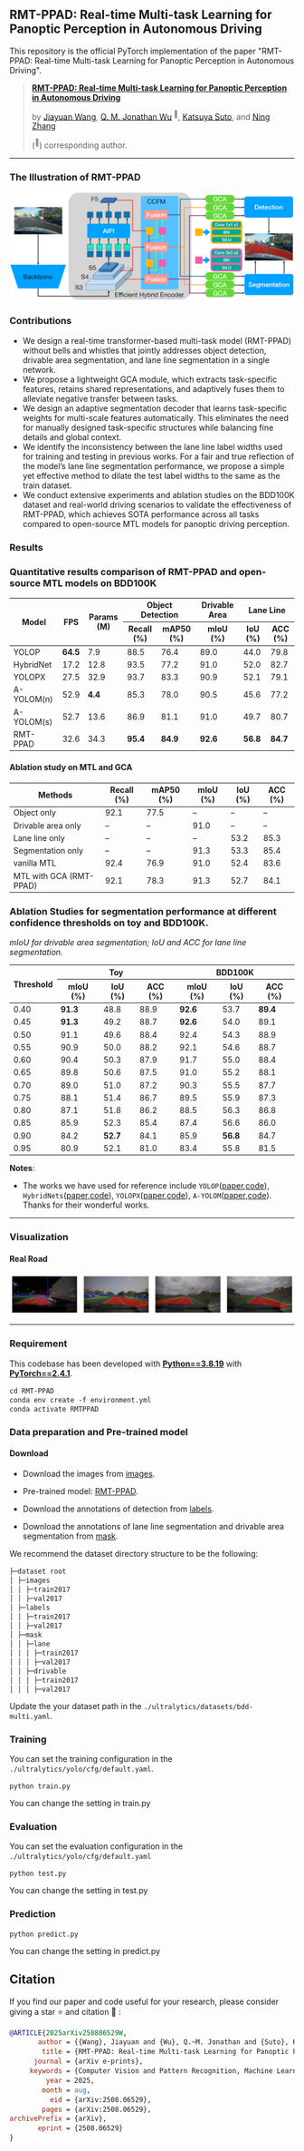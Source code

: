 <div align="left">   


## RMT-PPAD: Real-time Multi-task Learning for Panoptic Perception in Autonomous Driving
This repository is the official PyTorch implementation of the paper "RMT-PPAD: Real-time Multi-task Learning for Panoptic Perception in Autonomous Driving".  

> [**RMT-PPAD: Real-time Multi-task Learning for Panoptic Perception in Autonomous Driving**](https://arxiv.org/abs/2508.06529)
>
> by [Jiayuan Wang](https://scholar.google.ca/citations?user=1z6x5_UAAAAJ&hl=zh-CN&oi=ao), [Q. M. Jonathan Wu](https://scholar.google.com/citations?user=BJSAsE8AAAAJ&hl=zh-CN)<sup> :email:</sup>, [Katsuya Suto](https://scholar.google.com/citations?user=x3oJXHwAAAAJ&hl=ja), and [Ning Zhang](https://scholar.google.ca/citations?hl=zh-CN&user=ZcYihtoAAAAJ)
>
>  (<sup>:email:</sup>) corresponding author.



---

### The Illustration of RMT-PPAD

![RMT-PPAD](pictures/constructure.jpg)

### Contributions

* We design a real-time transformer-based multi-task model (RMT-PPAD) without bells and whistles that jointly addresses object detection, drivable area segmentation, and lane line segmentation in a single network.
* We propose a lightweight GCA module, which extracts task-specific features, retains shared representations, and adaptively fuses them to alleviate negative transfer between tasks.
* We design an adaptive segmentation decoder that learns task-specific weights for multi-scale features automatically. This eliminates the need for manually designed task-specific structures while balancing fine details and global context.
* We identify the inconsistency between the lane line label widths used for training and testing in previous works. For a fair and true reflection of the model’s lane line segmentation performance, we propose a simple yet effective method to dilate the test label widths to the same as the train dataset.
* We conduct extensive experiments and ablation studies on the BDD100K dataset and real-world driving scenarios to validate the effectiveness of RMT-PPAD, which achieves SOTA performance across all tasks compared to open-source MTL models for panoptic driving perception.

### Results

<h3> Quantitative results comparison of RMT-PPAD and open-source MTL models on BDD100K</h3>

<table>
  <thead>
    <tr>
      <th rowspan="2">Model</th>
      <th rowspan="2">FPS</th>
      <th rowspan="2">Params (M)</th>
      <th colspan="2">Object Detection</th>
      <th>Drivable Area</th>
      <th colspan="2">Lane Line</th>
    </tr>
    <tr>
      <th>Recall (%)</th>
      <th>mAP50 (%)</th>
      <th>mIoU (%)</th>
      <th>IoU (%)</th>
      <th>ACC (%)</th>
    </tr>
  </thead>
  <tbody>
    <tr><td>YOLOP</td><td><b>64.5</b></td><td>7.9</td><td>88.5</td><td>76.4</td><td>89.0</td><td>44.0</td><td>79.8</td></tr>
    <tr><td>HybridNet</td><td>17.2</td><td>12.8</td><td>93.5</td><td>77.2</td><td>91.0</td><td>52.0</td><td>82.7</td></tr>
    <tr><td>YOLOPX</td><td>27.5</td><td>32.9</td><td>93.7</td><td>83.3</td><td>90.9</td><td>52.1</td><td>79.1</td></tr>
    <tr><td>A-YOLOM(n)</td><td>52.9</td><td><b>4.4</b></td><td>85.3</td><td>78.0</td><td>90.5</td><td>45.6</td><td>77.2</td></tr>
    <tr><td>A-YOLOM(s)</td><td>52.7</td><td>13.6</td><td>86.9</td><td>81.1</td><td>91.0</td><td>49.7</td><td>80.7</td></tr>
    <tr><td>RMT-PPAD</td><td>32.6</td><td>34.3</td><td><b>95.4</b></td><td><b>84.9</b></td><td><b>92.6</b></td><td><b>56.8</b></td><td><b>84.7</b></td></tr>
  </tbody>
</table>

#### Ablation study on MTL and GCA

| Methods                    | Recall (%) | mAP50 (%) | mIoU (%) | IoU (%) | ACC (%) |
|----------------------------|------------|-----------|----------|---------|---------|
| Object only                | 92.1       | 77.5      | –        | –       | –       |
| Drivable area only         | –          | –         | 91.0     | –       | –       |
| Lane line only             | –          | –         | –        | 53.2    | 85.3    |
| Segmentation only          | –          | –         | 91.3     | 53.3    | 85.4    |
| vanilla MTL                | 92.4       | 76.9      | 91.0     | 52.4    | 83.6    |
| MTL with GCA (RMT-PPAD)    | 92.1       | 78.3      | 91.3     | 52.7    | 84.1    |


<h3>Ablation Studies for segmentation performance at different confidence thresholds on toy and BDD100K.  </h3>
<p><em>mIoU for drivable area segmentation; IoU and ACC for lane line segmentation.</em></p>

<table>
  <thead>
    <tr>
      <th rowspan="2">Threshold</th>
      <th colspan="3">Toy</th>
      <th colspan="3">BDD100K</th>
    </tr>
    <tr>
      <th>mIoU (%)</th>
      <th>IoU (%)</th>
      <th>ACC (%)</th>
      <th>mIoU (%)</th>
      <th>IoU (%)</th>
      <th>ACC (%)</th>
    </tr>
  </thead>
  <tbody>
    <tr><td>0.40</td><td><b>91.3</b></td><td>48.8</td><td>88.9</td><td><b>92.6</b></td><td>53.7</td><td><b>89.4</b></td></tr>
    <tr><td>0.45</td><td><b>91.3</b></td><td>49.2</td><td>88.7</td><td><b>92.6</b></td><td>54.0</td><td>89.1</td></tr>
    <tr><td>0.50</td><td>91.1</td><td>49.6</td><td>88.4</td><td>92.4</td><td>54.3</td><td>88.9</td></tr>
    <tr><td>0.55</td><td>90.9</td><td>50.0</td><td>88.2</td><td>92.1</td><td>54.6</td><td>88.7</td></tr>
    <tr><td>0.60</td><td>90.4</td><td>50.3</td><td>87.9</td><td>91.7</td><td>55.0</td><td>88.4</td></tr>
    <tr><td>0.65</td><td>89.8</td><td>50.6</td><td>87.5</td><td>91.0</td><td>55.2</td><td>88.1</td></tr>
    <tr><td>0.70</td><td>89.0</td><td>51.0</td><td>87.2</td><td>90.3</td><td>55.5</td><td>87.7</td></tr>
    <tr><td>0.75</td><td>88.1</td><td>51.4</td><td>86.7</td><td>89.5</td><td>55.9</td><td>87.3</td></tr>
    <tr><td>0.80</td><td>87.1</td><td>51.8</td><td>86.2</td><td>88.5</td><td>56.3</td><td>86.8</td></tr>
    <tr><td>0.85</td><td>85.9</td><td>52.3</td><td>85.4</td><td>87.4</td><td>56.6</td><td>86.0</td></tr>
    <tr><td>0.90</td><td>84.2</td><td><b>52.7</b></td><td>84.1</td><td>85.9</td><td><b>56.8</b></td><td>84.7</td></tr>
    <tr><td>0.95</td><td>80.9</td><td>52.1</td><td>81.0</td><td>83.4</td><td>55.8</td><td>81.5</td></tr>
  </tbody>
</table>

  
**Notes**: 

- The works we have used for reference include `YOLOP`([paper](https://link.springer.com/article/10.1007/s11633-022-1339-y),[code](https://github.com/hustvl/YOLOP)), `HybridNets`([paper](https://arxiv.org/abs/2203.09035),[code](https://github.com/datvuthanh/HybridNets)), `YOLOPX`([paper](https://www.sciencedirect.com/science/article/pii/S003132032300849X),[code](https://github.com/jiaoZ7688/YOLOPX)), `A-YOLOM`([paper](https://ieeexplore.ieee.org/document/10509552),[code]([https://github.com/ultralytics/ultralytics](https://github.com/JiayuanWang-JW/YOLOv8-multi-task))). Thanks for their wonderful works.


---

### Visualization

#### Real Road

![Real Rold](pictures/real_world.png)

---


### Requirement

This codebase has been developed with [**Python==3.8.19**](https://www.python.org/) with [**PyTorch==2.4.1**](https://pytorch.org/get-started/locally/).

```setup
cd RMT-PPAD
conda env create -f environment.yml
conda activate RMTPPAD
```

### Data preparation and Pre-trained model

#### Download

- Download the images from [images](https://bdd-data.berkeley.edu/).

- Pre-trained model: [RMT-PPAD](https://uwin365-my.sharepoint.com/:u:/g/personal/wang621_uwindsor_ca/EVvXPuqxXdRAkIuAVdth14gBYKuDJ6XqlA2ppRHsmeQN_w?e=hKcXJX).
  
- Download the annotations of detection from [labels](https://uwin365-my.sharepoint.com/:u:/g/personal/wang621_uwindsor_ca/EV2FyiQg0llNpBL2F5hnEi0BwfEFTP3jckw7adfLSXPzrQ?e=jSaTOO). 
- Download the annotations of lane line segmentation and drivable area segmentation from [mask](https://uwin365-my.sharepoint.com/:u:/g/personal/wang621_uwindsor_ca/EXrUtDWQ5vlAgzaGopIC3foBZXbs5JNNJRgvR4XotO2cgg?e=CVLOHg). 

We recommend the dataset directory structure to be the following:

```
├─dataset root
│ ├─images
│ │ ├─train2017
│ │ ├─val2017
│ ├─labels
│ │ ├─train2017
│ │ ├─val2017
│ ├─mask
│ │ ├─lane
│ │ │ ├─train2017
│ │ │ ├─val2017
│ │ ├─drivable
│ │ │ ├─train2017
│ │ │ ├─val2017
```

Update the your dataset path in the `./ultralytics/datasets/bdd-multi.yaml`.

### Training

You can set the training configuration in the `./ultralytics/yolo/cfg/default.yaml`.


```
python train.py
```
You can change the setting in train.py


### Evaluation

You can set the evaluation configuration in the `./ultralytics/yolo/cfg/default.yaml`


```
python test.py
```
You can change the setting in test.py


### Prediction

```
python predict.py
```
You can change the setting in predict.py


## Citation

If you find our paper and code useful for your research, please consider giving a star :star:   and citation :pencil: :

```BibTeX
@ARTICLE{2025arXiv250806529W,
       author = {{Wang}, Jiayuan and {Wu}, Q.~M. Jonathan and {Suto}, Katsuya and {Zhang}, Ning},
        title = {RMT-PPAD: Real-time Multi-task Learning for Panoptic Perception in Autonomous Driving},
      journal = {arXiv e-prints},
     keywords = {Computer Vision and Pattern Recognition, Machine Learning},
         year = 2025,
        month = aug,
          eid = {arXiv:2508.06529},
        pages = {arXiv:2508.06529},
archivePrefix = {arXiv},
       eprint = {2508.06529}
}
```
